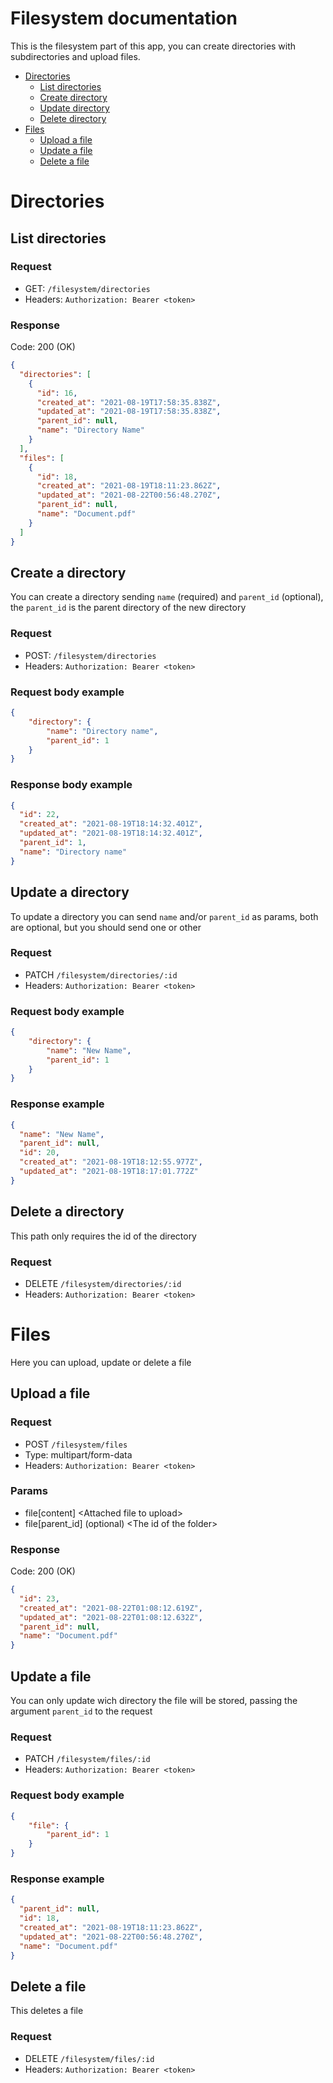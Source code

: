 # Filesystem documentation

This is the filesystem part of this app, you can create directories with subdirectories and upload files.

* [Directories](#directories)
  * [List directories](#list-directories)
  * [Create directory](#create-a-directory)
  * [Update directory](#update-a-directory)
  * [Delete directory](#delete-a-directory)
* [Files](#files)
  * [Upload a file](#upload-a-file)
  * [Update a file](#update-a-file)
  * [Delete a file](#delete-a-file)

# Directories

## List directories

### Request
- GET: `/filesystem/directories`
- Headers: `Authorization: Bearer <token>`

### Response
Code: 200 (OK)
```json
{
  "directories": [
    {
      "id": 16,
      "created_at": "2021-08-19T17:58:35.838Z",
      "updated_at": "2021-08-19T17:58:35.838Z",
      "parent_id": null,
      "name": "Directory Name"
    }
  ],
  "files": [
    {
      "id": 18,
      "created_at": "2021-08-19T18:11:23.862Z",
      "updated_at": "2021-08-22T00:56:48.270Z",
      "parent_id": null,
      "name": "Document.pdf"
    }
  ]
}
```

## Create a directory

You can create a directory sending `name` (required) and `parent_id` (optional), the `parent_id` is the parent directory of the new directory

### Request
- POST: `/filesystem/directories`
- Headers: `Authorization: Bearer <token>`

### Request body example
```json
{
	"directory": {
		"name": "Directory name",
		"parent_id": 1
	}
}
```

### Response body example
```json
{
  "id": 22,
  "created_at": "2021-08-19T18:14:32.401Z",
  "updated_at": "2021-08-19T18:14:32.401Z",
  "parent_id": 1,
  "name": "Directory name"
}
```

## Update a directory

To update a directory you can send `name` and/or `parent_id` as params, both are optional, but you should send one or other

### Request
- PATCH `/filesystem/directories/:id`
- Headers: `Authorization: Bearer <token>`

### Request body example
```json
{
	"directory": {
		"name": "New Name",
		"parent_id": 1
	}
}
```

### Response example
```json
{
  "name": "New Name",
  "parent_id": null,
  "id": 20,
  "created_at": "2021-08-19T18:12:55.977Z",
  "updated_at": "2021-08-19T18:17:01.772Z"
}
```

## Delete a directory

This path only requires the id of the directory

### Request
- DELETE `/filesystem/directories/:id`
- Headers: `Authorization: Bearer <token>`

# Files

Here you can upload, update or delete a file

## Upload a file

### Request
- POST `/filesystem/files`
- Type: multipart/form-data
- Headers: `Authorization: Bearer <token>`

### Params
* file[content] \<Attached file to upload\>
* file[parent_id] (optional) \<The id of the folder\>

### Response
Code: 200 (OK)
```json
{
  "id": 23,
  "created_at": "2021-08-22T01:08:12.619Z",
  "updated_at": "2021-08-22T01:08:12.632Z",
  "parent_id": null,
  "name": "Document.pdf"
}
```

## Update a file

You can only update wich directory the file will be stored, passing the argument `parent_id` to the request

### Request
- PATCH `/filesystem/files/:id`
- Headers: `Authorization: Bearer <token>`

### Request body example
```json
{
	"file": {
		"parent_id": 1
	}
}
```


### Response example
```json
{
  "parent_id": null,
  "id": 18,
  "created_at": "2021-08-19T18:11:23.862Z",
  "updated_at": "2021-08-22T00:56:48.270Z",
  "name": "Document.pdf"
}
```

## Delete a file

This deletes a file
### Request
- DELETE `/filesystem/files/:id`
- Headers: `Authorization: Bearer <token>`
